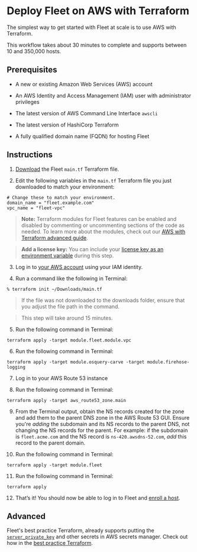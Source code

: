 # Deploy Fleet on AWS with Terraform

The simplest way to get started with Fleet at scale is to use AWS with Terraform.

This workflow takes about 30 minutes to complete and supports between 10 and 350,000 hosts.


## Prerequisites

- A new or existing Amazon Web Services (AWS) account

- An AWS Identity and Access Management (IAM) user with administrator privileges

- The latest version of AWS Command Line Interface `awscli`

- The latest version of HashiCorp Terraform

- A fully qualified domain name (FQDN) for hosting Fleet

## Instructions

1. [Download](https://github.com/fleetdm/fleet-terraform/blob/main/example/main.tf) the Fleet `main.tf` Terraform file.

2. Edit the following variables in the `main.tf` Terraform file you just downloaded to match your environment:
    
```
# Change these to match your environment.
domain_name = "fleet.example.com"
vpc_name = "fleet-vpc"
```

> **Note:** Terraform modules for Fleet features can be enabled and disabled by commenting or uncommenting sections of the code as needed. To learn more about the modules, check out our [AWS with Terraform advanced guide](https://fleetdm.com/docs/deploy/deploy-on-aws-with-terraform).

> **Add a license key:** You can include your [license key as an environment variable](https://fleetdm.com/docs/configuration/fleet-server-configuration#license-key) during this step.

3. Log in to [your AWS account](https://aws.amazon.com/iam/) using your IAM identity.

4. Run a command like the following in Terminal:
    
```
% terraform init ~/Downloads/main.tf
```

> If the file was not downloaded to the downloads folder, ensure that you adjust the file path in the command.

> This step will take around 15 minutes.

5. Run the following command in Terminal:

```
terraform apply -target module.fleet.module.vpc
```

6. Run the following command in Terminal:
    
```
terraform apply -target module.osquery-carve -target module.firehose-logging
```

7. Log in to your AWS Route 53 instance

8. Run the following command in Terminal:

```
terraform apply -target aws_route53_zone.main
```

9. From the Terminal output, obtain the NS records created for the zone and add them to the parent DNS zone in the AWS Route 53 GUI. Ensure you're *adding* the subdomain and its NS records to the parent DNS, not changing the NS records for the parent. For example: if the subdomain is `fleet.acme.com` and the NS record is `ns-420.awsdns-52.com`, *add* this record to the parent domain. 

10. Run the following command in Terminal:
    
```
terraform apply -target module.fleet
```

11. Run the following command in Terminal:
    
```
terraform apply
```

12. That’s it! You should now be able to log in to Fleet and [enroll a host](https://fleetdm.com/docs/using-fleet/enroll-hosts).

## Advanced

Fleet's best practice Terraform, already supports putting the [`server_private_key`](https://fleetdm.com/docs/configuration/fleet-server-configuration#server-private-key) and other secrets in AWS secrets manager. Check out how in the [best practice Terraform](https://github.com/fleetdm/fleet-terraform/blob/def4b3320640cd70de83ccdae4e77a388ad1ff96/byo-vpc/byo-db/byo-ecs/main.tf#L100).

<meta name="articleTitle" value="Deploy Fleet on AWS with Terraform">
<meta name="authorGitHubUsername" value="edwardsb">
<meta name="authorFullName" value="Ben Edwards">
<meta name="publishedOn" value="2025-07-17">
<meta name="category" value="guides">
<meta name="articleImageUrl" value="../website/assets/images/articles/deploy-fleet-on-aws-with-terraform-800x450@2x.png">
<meta name="description" value="Learn how to deploy Fleet on AWS.">
